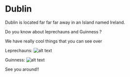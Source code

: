 # Dublin 
Dublin is located far far far away in an Island named Ireland.

 Do you know about leprechauns and Guinness ?

 We have really cool things that you can see over

Leprechauns:
![alt text](http://rebeldublin.ie/wp-content/uploads/2016/03/leprechauns-jumping.jpg "Leprechauns")

Guinness:
![alt text](http://cdn.skim.gs/images/zq4nz2jwqtaiq4xusfsm/guinness-beer-will-soon-be-vegan "Guinness Love")

See you around!!
